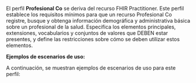El perfil **Profesional Co** se deriva del recurso FHIR Practitioner. Este perfil establece los requisitos mínimos para que un recurso Profesional Co registre, busque y obtenga información demográfica y administrativa básica sobre un profesional de la salud. Especifica los elementos principales, extensiones, vocabularios y conjuntos de valores que DEBEN estar presentes, y define las restricciones sobre cómo se deben utilizar estos elementos.

**Ejemplos de escenarios de uso:**

A continuación, se muestran ejemplos de escenarios de uso para este perfil:

